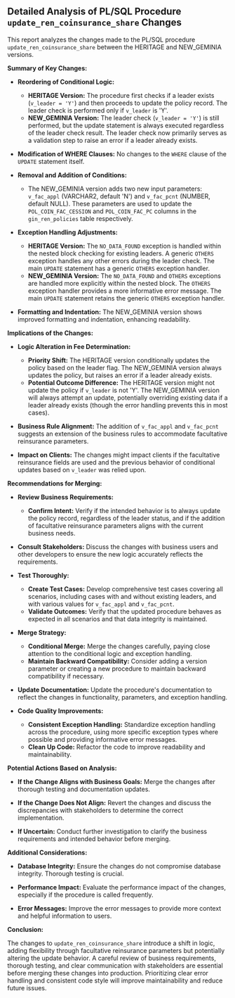 ## Detailed Analysis of PL/SQL Procedure `update_ren_coinsurance_share` Changes

This report analyzes the changes made to the PL/SQL procedure `update_ren_coinsurance_share` between the HERITAGE and NEW_GEMINIA versions.

**Summary of Key Changes:**

- **Reordering of Conditional Logic:**
    - **HERITAGE Version:** The procedure first checks if a leader exists (`v_leader = 'Y'`) and then proceeds to update the policy record.  The leader check is performed only if `v_leader` is 'Y'.
    - **NEW_GEMINIA Version:** The leader check (`v_leader = 'Y'`) is still performed, but the update statement is always executed regardless of the leader check result.  The leader check now primarily serves as a validation step to raise an error if a leader already exists.

- **Modification of WHERE Clauses:**  No changes to the `WHERE` clause of the `UPDATE` statement itself.

- **Removal and Addition of Conditions:**
    - The NEW_GEMINIA version adds two new input parameters: `v_fac_appl` (VARCHAR2, default 'N') and `v_fac_pcnt` (NUMBER, default NULL).  These parameters are used to update the `POL_COIN_FAC_CESSION` and `POL_COIN_FAC_PC` columns in the `gin_ren_policies` table respectively.

- **Exception Handling Adjustments:**
    - **HERITAGE Version:**  The `NO_DATA_FOUND` exception is handled within the nested block checking for existing leaders. A generic `OTHERS` exception handles any other errors during the leader check.  The main `UPDATE` statement has a generic `OTHERS` exception handler.
    - **NEW_GEMINIA Version:** The `NO_DATA_FOUND` and `OTHERS` exceptions are handled more explicitly within the nested block. The `OTHERS` exception handler provides a more informative error message. The main `UPDATE` statement retains the generic `OTHERS` exception handler.

- **Formatting and Indentation:** The NEW_GEMINIA version shows improved formatting and indentation, enhancing readability.


**Implications of the Changes:**

- **Logic Alteration in Fee Determination:**
    - **Priority Shift:** The HERITAGE version conditionally updates the policy based on the leader flag. The NEW_GEMINIA version always updates the policy, but raises an error if a leader already exists.
    - **Potential Outcome Difference:** The HERITAGE version might not update the policy if `v_leader` is not 'Y'. The NEW_GEMINIA version will always attempt an update, potentially overriding existing data if a leader already exists (though the error handling prevents this in most cases).

- **Business Rule Alignment:** The addition of `v_fac_appl` and `v_fac_pcnt` suggests an extension of the business rules to accommodate facultative reinsurance parameters.

- **Impact on Clients:** The changes might impact clients if the facultative reinsurance fields are used and the previous behavior of conditional updates based on `v_leader` was relied upon.


**Recommendations for Merging:**

- **Review Business Requirements:**
    - **Confirm Intent:** Verify if the intended behavior is to always update the policy record, regardless of the leader status, and if the addition of facultative reinsurance parameters aligns with the current business needs.

- **Consult Stakeholders:** Discuss the changes with business users and other developers to ensure the new logic accurately reflects the requirements.

- **Test Thoroughly:**
    - **Create Test Cases:** Develop comprehensive test cases covering all scenarios, including cases with and without existing leaders, and with various values for `v_fac_appl` and `v_fac_pcnt`.
    - **Validate Outcomes:** Verify that the updated procedure behaves as expected in all scenarios and that data integrity is maintained.

- **Merge Strategy:**
    - **Conditional Merge:**  Merge the changes carefully, paying close attention to the conditional logic and exception handling.
    - **Maintain Backward Compatibility:**  Consider adding a version parameter or creating a new procedure to maintain backward compatibility if necessary.

- **Update Documentation:** Update the procedure's documentation to reflect the changes in functionality, parameters, and exception handling.

- **Code Quality Improvements:**
    - **Consistent Exception Handling:** Standardize exception handling across the procedure, using more specific exception types where possible and providing informative error messages.
    - **Clean Up Code:** Refactor the code to improve readability and maintainability.


**Potential Actions Based on Analysis:**

- **If the Change Aligns with Business Goals:** Merge the changes after thorough testing and documentation updates.

- **If the Change Does Not Align:** Revert the changes and discuss the discrepancies with stakeholders to determine the correct implementation.

- **If Uncertain:** Conduct further investigation to clarify the business requirements and intended behavior before merging.


**Additional Considerations:**

- **Database Integrity:** Ensure the changes do not compromise database integrity.  Thorough testing is crucial.

- **Performance Impact:** Evaluate the performance impact of the changes, especially if the procedure is called frequently.

- **Error Messages:** Improve the error messages to provide more context and helpful information to users.


**Conclusion:**

The changes to `update_ren_coinsurance_share` introduce a shift in logic, adding flexibility through facultative reinsurance parameters but potentially altering the update behavior.  A careful review of business requirements, thorough testing, and clear communication with stakeholders are essential before merging these changes into production.  Prioritizing clear error handling and consistent code style will improve maintainability and reduce future issues.
